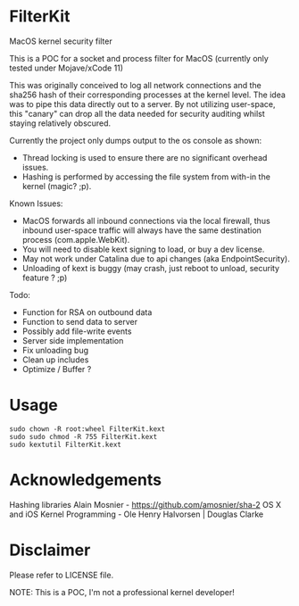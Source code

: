 # FilterKit
MacOS kernel security filter

This is a POC for a socket and process filter for MacOS (currently only tested under Mojave/xCode 11)

This was originally conceived to log all network connections and the sha256 hash of their corresponding processes at the kernel level. The idea was to pipe this data directly out to a server. By not utilizing user-space, this "canary" can drop all the data needed for security auditing whilst staying relatively obscured.

Currently the project only dumps output to the os console as shown:



- Thread locking is used to ensure there are no significant overhead issues.
- Hashing is performed by accessing the file system from with-in the kernel (magic? ;p).

Known Issues:
- MacOS forwards all inbound connections via the local firewall, thus inbound user-space traffic will always have the same destination process (com.apple.WebKit).
- You will need to disable kext signing to load, or buy a dev license.
- May not work under Catalina due to api changes (aka EndpointSecurity).
- Unloading of kext is buggy (may crash, just reboot to unload, security feature ? ;p)

Todo:
- Function for RSA on outbound data
- Function to send data to server
- Possibly add file-write events
- Server side implementation
- Fix unloading bug
- Clean up includes
- Optimize / Buffer ?

# Usage
```
sudo chown -R root:wheel FilterKit.kext
sudo sudo chmod -R 755 FilterKit.kext
sudo kextutil FilterKit.kext
```

# Acknowledgements	

Hashing libraries Alain Mosnier - https://github.com/amosnier/sha-2
OS X and iOS Kernel Programming - Ole Henry Halvorsen | Douglas Clarke

# Disclaimer

Please refer to LICENSE file.

NOTE: This is a POC, I'm not a professional kernel developer!
